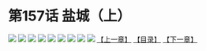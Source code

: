 # 第157话 盐城（上）
![](https://mhpic.xiaomingtaiji.net/comic/D/斗破苍穹拆分版/157话/1.jpg-zymk.middle.webp)
![](https://mhpic.xiaomingtaiji.net/comic/D/斗破苍穹拆分版/157话/2.jpg-zymk.middle.webp)
![](https://mhpic.xiaomingtaiji.net/comic/D/斗破苍穹拆分版/157话/3.jpg-zymk.middle.webp)
![](https://mhpic.xiaomingtaiji.net/comic/D/斗破苍穹拆分版/157话/4.jpg-zymk.middle.webp)
![](https://mhpic.xiaomingtaiji.net/comic/D/斗破苍穹拆分版/157话/5.jpg-zymk.middle.webp)
![](https://mhpic.xiaomingtaiji.net/comic/D/斗破苍穹拆分版/157话/6.jpg-zymk.middle.webp)
![](https://mhpic.xiaomingtaiji.net/comic/D/斗破苍穹拆分版/157话/7.jpg-zymk.middle.webp)
![](https://mhpic.xiaomingtaiji.net/comic/D/斗破苍穹拆分版/157话/8.jpg-zymk.middle.webp)
![](https://mhpic.xiaomingtaiji.net/comic/D/斗破苍穹拆分版/157话/9.jpg-zymk.middle.webp)
[【上一章】](./156.md)
[【目录】](./README.md)
[【下一章】](./158.md)

